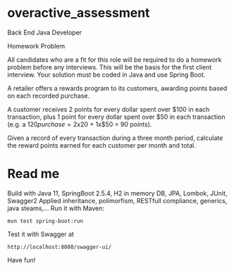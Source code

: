 # overactive_assessment

Back End Java Developer

Homework Problem

All candidates who are a fit for this role will be required to do a homework problem before any
interviews. This will be the basis for the first client interview. Your solution must be coded in
Java and use Spring Boot.


A retailer offers a rewards program to its customers, awarding points based on each recorded
purchase.


A customer receives 2 points for every dollar spent over $100 in each transaction, plus 1 point
for every dollar spent over $50 in each transaction
(e.g. a $120 purchase = 2x$20 + 1x$50 = 90 points).


Given a record of every transaction during a three month period, calculate the reward points
earned for each customer per month and total.


# Read me
Build with Java 11, SpringBoot 2.5.4, H2 in memory DB, JPA, Lombok, JUnit, Swagger2
Applied inheritance, polimorfism, RESTfull compliance, generics, java steams,...
Run it with Maven:
~~~~
mvn test spring-boot:run
~~~~
Test it with Swagger at
~~~~
http://localhost:8080/swagger-ui/
~~~~

Have fun! 